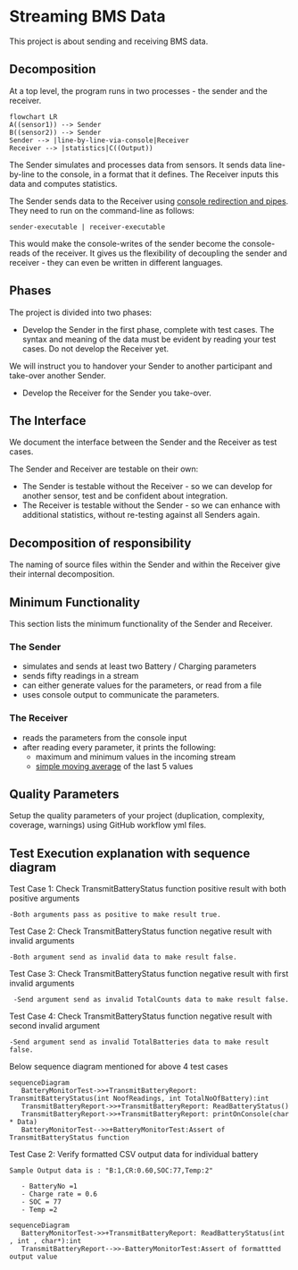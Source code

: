 # Streaming BMS Data

This project is about sending and receiving BMS data.

## Decomposition

At a top level, the program runs in two processes - the sender and the receiver.

```mermaid
flowchart LR
A((sensor1)) --> Sender
B((sensor2)) --> Sender
Sender --> |line-by-line-via-console|Receiver
Receiver --> |statistics|C((Output))
```

The Sender simulates and processes data from sensors. It sends data line-by-line to the console, in a format that it defines.
The Receiver inputs this data and computes statistics.

The Sender sends data to the Receiver using [console redirection and pipes](https://ss64.com/nt/syntax-redirection.html).
They need to run on the command-line as follows:

`sender-executable | receiver-executable`

This would make the console-writes of the sender
become the console-reads of the receiver.
It gives us the flexibility of decoupling the sender and receiver -
they can even be written in different languages.

## Phases

The project is divided into two phases:

- Develop the Sender in the first phase, complete with test cases. The syntax and meaning of the data must be evident by reading your test cases.
Do not develop the Receiver yet.

We will instruct you to handover your Sender to another participant and take-over another Sender.

- Develop the Receiver for the Sender you take-over.

## The Interface

We document the interface between the Sender and the Receiver as test cases.

The Sender and Receiver are testable on their own:

- The Sender is testable without the Receiver - so we can develop
for another sensor, test and be confident about integration.
- The Receiver is testable without the Sender - so we can enhance with additional statistics,
without re-testing against all Senders again.

## Decomposition of responsibility

The naming of source files within the Sender and within the Receiver
give their internal decomposition.

## Minimum Functionality

This section lists the minimum functionality of the Sender and Receiver.

### The Sender

- simulates and sends at least two Battery / Charging parameters
- sends fifty readings in a stream
- can either generate values for the parameters, or read from a file
- uses console output to communicate the parameters.

### The Receiver

- reads the parameters from the console input
- after reading every parameter, it prints the following:
    - maximum and minimum values in the incoming stream
    - [simple moving average](https://www.investopedia.com/terms/s/sma.asp) of the last 5 values

## Quality Parameters

Setup the quality parameters of your project (duplication, complexity, coverage, warnings) using GitHub workflow yml files.

## Test Execution explanation with sequence diagram

Test Case 1: Check TransmitBatteryStatus function positive result with both positive arguments

    -Both arguments pass as positive to make result true.
    
Test Case 2: Check TransmitBatteryStatus function negative result with invalid arguments

    -Both argument send as invalid data to make result false.  

Test Case 3: Check TransmitBatteryStatus function negative result with first invalid arguments
      
     -Send argument send as invalid TotalCounts data to make result false.

Test Case 4: Check TransmitBatteryStatus function negative result with second invalid argument
    
    -Send argument send as invalid TotalBatteries data to make result false.
  
  Below sequence diagram mentioned for above 4 test cases
 
 ```mermaid
sequenceDiagram
    BatteryMonitorTest->>+TransmitBatteryReport: TransmitBatteryStatus(int NoofReadings, int TotalNoOfBattery):int
    TransmitBatteryReport->>+TransmitBatteryReport: ReadBatteryStatus()
    TransmitBatteryReport->>+TransmitBatteryReport: printOnConsole(char * Data)
    BatteryMonitorTest-->>+BatteryMonitorTest:Assert of TransmitBatteryStatus function
```
Test Case 2:
    Verify formatted CSV output data for individual battery
    
    Sample Output data is : "B:1,CR:0.60,SOC:77,Temp:2"
    
       - BatteryNo =1
       - Charge rate = 0.6
       - SOC = 77
       - Temp =2 
       
       
    
 ```mermaid
sequenceDiagram
    BatteryMonitorTest->>+TransmitBatteryReport: ReadBatteryStatus(int , int , char*):int
    TransmitBatteryReport-->>-BatteryMonitorTest:Assert of formattted output value
```
